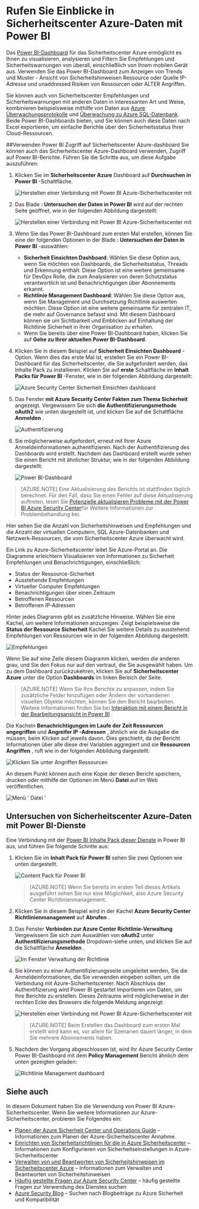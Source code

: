 <properties
   pageTitle="Rufen Sie Einblicke in Sicherheitscenter Azure-Daten mit Power BI | Microsoft Azure"
   description="Das Azure Security Center Power BI-Inhalte Pack erleichtert das Suchen von Sicherheitshinweisen, Empfehlungen, Ressourcen angegriffen und trends, basierend auf ein Dataset aus, die für Ihre Berichte erstellt wurde."
   services="security-center"
   documentationCenter="na"
   authors="YuriDio"
   manager="swadhwa"
   editor=""/>

<tags
   ms.service="security-center"
   ms.devlang="na"
   ms.topic="hero-article"
   ms.tgt_pltfrm="na"
   ms.workload="na"
   ms.date="09/22/2016"
   ms.author="yurid"/>

# <a name="get-insights-from-azure-security-center-data-with-power-bi"></a>Rufen Sie Einblicke in Sicherheitscenter Azure-Daten mit Power BI
Das [Power BI-Dashboard](http://aka.ms/azure-security-center-power-bi) für das Sicherheitscenter Azure ermöglicht es Ihnen zu visualisieren, analysieren und Filtern Sie Empfehlungen und Sicherheitswarnungen von überall, einschließlich von Ihrem mobilen Gerät aus. Verwenden Sie das Power BI-Dashboard zum Anzeigen von Trends und Muster - Ansicht von Sicherheitshinweisen Ressource oder Quelle IP-Adresse und unaddressed Risiken von Ressourcen oder ALTER Angriffen. 

Sie können auch von Sicherheitscenter Empfehlungen und Sicherheitswarnungen mit anderen Daten in interessanten Art und Weise, kombinieren beispielsweise mithilfe von Daten aus [Azure Überwachungsprotokolle](https://powerbi.microsoft.com/blog/monitor-azure-audit-logs-with-power-bi/) und [Überwachung zu Azure SQL-Datenbank](https://powerbi.microsoft.com/blog/monitor-your-azure-sql-database-auditing-activity-with-power-bi/). Beide Power BI-Dashboards bieten, und Sie können auch diese Daten nach Excel exportieren, um einfache Berichte über den Sicherheitsstatus Ihrer Cloud-Ressourcen.

##<a name="using-azure-security-center-dashboard-to-access-power-bi"></a>Verwenden Power BI Zugriff auf Sicherheitscenter Azure-dashboard
Sie können auch das Sicherheitscenter Azure-Dashboard verwenden, Zugriff auf Power BI-Berichte. Führen Sie die Schritte aus, um diese Aufgabe auszuführen: 

1. Klicken Sie im **Sicherheitscenter Azure** Dashboard auf **Durchsuchen in Power BI** -Schaltfläche.

    ![Herstellen einer Verbindung mit Power BI Azure-Sicherheitscenter mit](./media/security-center-powerbi/security-center-powerbi-fig1-new10.png) 

2. Das Blade **: Untersuchen der Daten in Power BI** wird auf der rechten Seite geöffnet, wie in der folgenden Abbildung dargestellt:

    ![Herstellen einer Verbindung mit Power BI Azure-Sicherheitscenter mit](./media/security-center-powerbi/security-center-powerbi-fig1-new2.png)

3. Wenn Sie das Power BI-Dashboard zum ersten Mal erstellen, können Sie eine der folgenden Optionen in der Blade **: Untersuchen der Daten in Power BI** -auswählen: 

    - **Sicherheit Einsichten Dashboard**: Wählen Sie diese Option aus, wenn Sie möchten von Dashboards, die Sicherheitsstatus, Threads und Erkennung enthält. Diese Option ist eine weitere gemeinsame für DevOps Rolle, die zum Analysieren von deren Schutzstatus verantwortlich ist und Benachrichtigungen über Abonnements erkannt.
    - **Richtlinie Management Dashboard**: Wählen Sie diese Option aus, wenn Sie Management und Durchsetzung Richtlinie auswerten möchten.  Diese Option ist eine weitere gemeinsame für zentralen IT, die mehr auf Governance befasst sind. Mit diesem Dashboard können sie um Sichtbarkeit und Einblicken auf Einhaltung der Richtlinie Sicherheit in ihrer Organisation zu erhalten.
    - Wenn Sie bereits über eine Power BI-Dashboard haben, klicken Sie auf **Gehe zu Ihrer aktuellen Power BI-Dashboard**.

4. Klicken Sie in diesem Beispiel auf **Sicherheit Einsichten Dashboard** -Option. Wenn dies das erste Mal ist, erstellen Sie ein Power BI-Dashboard für das Sicherheitscenter, die Sie aufgefordert werden, das Inhalte Pack zu installieren. Klicken Sie auf **erste** Schaltfläche im **Inhalt Packs für Power BI** -Fenster, wie in der folgenden Abbildung dargestellt:

    ![Azure Security Center Sicherheit Einsichten dashboard](./media/security-center-powerbi/security-center-powerbi-fig1-new3.png)

5. Das Fenster **mit Azure Security Center Fakten zum Thema Sicherheit** angezeigt. Vergewissern Sie sich **die Authentifizierungsmethode** **oAuth2** wie unten dargestellt ist, und klicken Sie auf die Schaltfläche **Anmelden** .
    
    ![Authentifizierung](./media/security-center-powerbi/security-center-powerbi-fig1-new4.png)

6. Sie möglicherweise aufgefordert, erneut mit Ihrer Azure Anmeldeinformationen authentifizieren. Nach der Authentifizierung des Dashboards wird erstellt. Nachdem das Dashboard erstellt wurde sehen Sie einen Bericht mit ähnlicher Struktur, wie in der folgenden Abbildung dargestellt:

    ![Power BI-Dashboard](./media/security-center-powerbi/security-center-powerbi-fig1-new5.png)


> [AZURE.NOTE] Eine Aktualisierung des Berichts ist stattfinden täglich berechnet. Für den Fall, dass Sie einen Fehler auf diese Aktualisierung auftreten, lesen Sie [Potenzielle aktualisieren Probleme mit der Power BI Azure Security Center](https://blogs.msdn.microsoft.com/azuresecurity/2016/04/07/azure-security-center-power-bi-refresh-fails/)für Weitere Informationen zur Problembehandlung bei.

Hier sehen Sie die Anzahl von Sicherheitshinweisen und Empfehlungen und die Anzahl der virtuellen Computern, SQL Azure-Datenbanken und Netzwerk-Ressourcen, die vom Sicherheitscenter Azure überwacht wird.

Ein Link zu Azure-Sicherheitscenter leitet Sie Azure-Portal an. Die Diagramme erleichtern Visualisieren von Informationen zu Sicherheit Empfehlungen und Benachrichtigungen, einschließlich:

- Status der Ressource-Sicherheit
- Ausstehende Empfehlungen
- Virtueller Computer Empfehlungen
- Benachrichtigungen über einen Zeitraum
- Betroffenen Ressourcen
- Betroffenen IP-Adressen

Hinter jedes Diagramm gibt es zusätzliche Hinweise. Wählen Sie eine Kachel, um weitere Informationen anzuzeigen. Zeigt beispielsweise die **Status der Ressource Sicherheit** Kachel Sie weitere Details zu ausstehend Empfehlungen von Ressourcen wie in der folgenden Abbildung dargestellt:

![Empfehlungen](./media/security-center-powerbi/security-center-powerbi-fig1-new6.png)

Wenn Sie auf eine Zeile diesem Diagramm klicken, werden die anderen grau, und Sie den Fokus nur auf den vertraut, die Sie ausgewählt haben. Um zu dem Dashboard zurückzukehren, klicken Sie auf **Sicherheitscenter Azure** unter die Option **Dashboards** im linken Bereich der Seite.

> [AZURE.NOTE] Wenn Sie Ihre Berichte zu anpassen, indem Sie zusätzliche Felder hinzufügen oder Ändern der vorhandenen visuellen Objekte möchten, können Sie den Bericht bearbeiten. Weitere Informationen finden Sie bei [Interaktion mit einem Bericht in der Bearbeitungsansicht in Power BI](https://powerbi.microsoft.com/documentation/powerbi-service-interact-with-a-report-in-editing-view/) .

Die Kacheln **Benachrichtigungen im Laufe der Zeit Ressourcen angegriffen** und **Angreifer IP -Adressen** , ähnlich wie die Ausgabe die müssen, beim Klicken auf jeweils davon. Dies geschieht, da der Bericht Informationen über alle diese drei Variablen aggregiert und sie **Ressourcen Angriffen** , ruft wie in der folgenden Abbildung dargestellt:

![Klicken Sie unter Angriffen Ressourcen](./media/security-center-powerbi/security-center-powerbi-fig1-new7.png)

An diesem Punkt können auch eine Kopie der diesen Bericht speichern, drucken oder mithilfe der Optionen im Menü **Datei** auf im Web veröffentlichen.

![Menü ' Datei '](./media/security-center-powerbi/security-center-powerbi-fig8.png)

## <a name="exploring-your-azure-security-center-data-with-power-bi-services"></a>Untersuchen von Sicherheitscenter Azure-Daten mit Power BI-Dienste

Eine Verbindung mit der [Power BI Inhalte Pack dieser Dienste](https://msit.powerbi.com/groups/me/getdata/services) in Power BI aus, und führen Sie folgende Schritte aus:

1. Klicken Sie im **Inhalt Pack für Power BI** sehen Sie zwei Optionen wie unten dargestellt.

    ![Content Pack für Power BI](./media/security-center-powerbi/security-center-powerbi-fig1-new.png)

    >[AZURE.NOTE] Wenn Sie bereits im ersten Teil dieses Artikels ausgeführt sehen Sie nur eine Möglichkeit, also Azure Security Center Richtlinienmanagement.

2. Klicken Sie in diesem Beispiel wird in der Kachel **Azure Security Center Richtlinienmanagement** auf **Abrufen** .

3. Das Fenster **Verbinden zur Azure Center Richtlinie-Verwaltung** Vergewissern Sie sich zum Auswählen von **oAuth2** unter **Authentifizierungsmethode** Dropdown-siehe unten, und klicken Sie auf die Schaltfläche **Anmelden** .

    ![Im Fenster Verwaltung der Richtlinie](./media/security-center-powerbi/security-center-powerbi-fig1-new8.png)

4. Sie können zu einer Authentifizierungsseite umgeleitet werden, Sie die Anmeldeinformationen, die Sie verwenden eingeben sollten, um die Verbindung mit Azure-Sicherheitscenter. Nach Abschluss der Authentifizierung wird Power BI gestartet Importieren von Daten, um Ihre Berichte zu erstellen. Dieses Zeitraums wird möglicherweise in der rechten Ecke des Browsers die folgende Meldung angezeigt:

    ![Herstellen einer Verbindung mit Power BI Azure-Sicherheitscenter mit](./media/security-center-powerbi/security-center-powerbi-fig4.png)

    >[AZURE.NOTE] Beim Erstellen das Dashboard zum ersten Mal erstellt wird kann es, vor allem für Szenarien dauert länger, in dem Sie mehrere Abonnements haben. 

5. Nachdem der Vorgang abgeschlossen ist, wird Ihr Azure Security Center Power BI-Dashboard mit dem **Policy Management** Bericht ähnlich dem unten gezeigten geladen:

    ![Richtlinie Management dashboard](./media/security-center-powerbi/security-center-powerbi-fig1-new9.png)

## <a name="see-also"></a>Siehe auch
In diesem Dokument haben Sie die Verwendung von Power BI Azure-Sicherheitscenter. Wenn Sie weitere Informationen zur Azure-Sicherheitscenter, probieren Sie Folgendes ein:

- [Planen der Azure Sicherheit Center und Operations Guide](security-center-planning-and-operations-guide.md) – Informationen zum Planen der Azure-Sicherheitscenter Annahme.
- [Einrichten von Sicherheitsrichtlinien für die in Azure Sicherheitscenter](security-center-policies.md) – Informationen zum Konfigurieren von Sicherheitseinstellungen in Azure-Sicherheitscenter
- [Verwalten von und Beantworten von Sicherheitshinweisen im Sicherheitscenter Azure](security-center-managing-and-responding-alerts.md) – Informationen zum Verwalten und Beantworten von Sicherheitshinweisen
- [Häufig gestellte Fragen zur Azure Security Center](security-center-faq.md) – häufig gestellte Fragen zur Verwendung des Dienstes suchen
- [Azure Security Blog](http://blogs.msdn.com/b/azuresecurity/) – Suchen nach Blogbeiträge zu Azure Sicherheit und Kompatibilität
